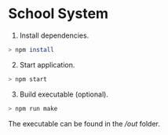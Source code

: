 # School System

1. Install dependencies.

```sh
> npm install
```

2. Start application.

```sh
> npm start
```

3. Build executable (optional).

```sh
> npm run make
```

The executable can be found in the _/out_ folder.
